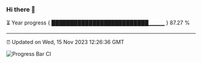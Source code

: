 ### Hi there 👋

⏳ Year progress { ██████████████████████████▁▁▁▁ } 87.27 %

---

⏰ Updated on Wed, 15 Nov 2023 12:26:36 GMT

![Progress Bar CI](https://github.com/liununu/liununu/workflows/Progress%20Bar%20CI/badge.svg)
